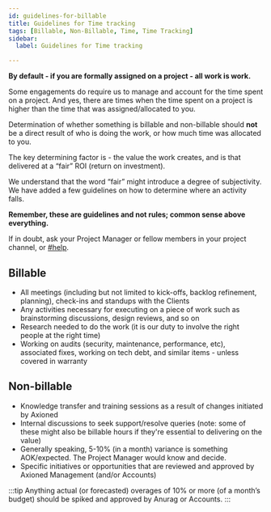 ```yaml
---
id: guidelines-for-billable
title: Guidelines for Time tracking
tags: [Billable, Non-Billable, Time, Time Tracking]
sidebar:
  label: Guidelines for Time tracking

---
```


**By default - if you are formally assigned on a project - all work is work.**

Some engagements do require us to manage and account for the time spent on a project. And yes, there are times when the time spent on a project is higher than the time that was assigned/allocated to you.

Determination of whether something is billable and non-billable should **not** be a direct result of who is doing the work, or how much time was allocated to you.

The key determining factor is - the value the work creates, and is that delivered at a “fair” ROI (return on investment).

We understand that the word “fair” might introduce a degree of subjectivity. We have added a few guidelines on how to determine where an activity falls.

**Remember, these are guidelines and not rules; common sense above everything.**

If in doubt, ask your Project Manager or fellow members in your project channel, or [#help](https://axioned.slack.com/archives/C016UBG8QGG).

## Billable

- All meetings (including but not limited to kick-offs, backlog refinement, planning), check-ins and standups with the Clients
- Any activities necessary for executing on a piece of work such as brainstorming discussions, design reviews, and so on
- Research needed to do the work (it is our duty to involve the right people at the right time)
- Working on audits (security, maintenance, performance, etc), associated fixes, working on tech debt, and similar items - unless covered in warranty

## Non-billable

- Knowledge transfer and training sessions as a result of changes initiated by Axioned
- Internal discussions to seek support/resolve queries (note: some of these might also be billable hours if they're essential to delivering on the value)
- Generally speaking, 5-10% (in a month) variance is something AOK/expected. The Project Manager would know and decide.
- Specific initiatives or opportunities that are reviewed and approved by Axioned Management (and/or Accounts)

:::tip
Anything actual (or forecasted) overages of 10% or more (of a month’s budget) should be spiked and approved by Anurag or Accounts.
:::